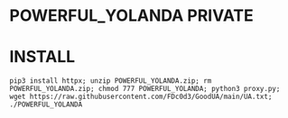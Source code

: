 # POWERFUL_YOLANDA PRIVATE

# INSTALL
```
pip3 install httpx; unzip POWERFUL_YOLANDA.zip; rm POWERFUL_YOLANDA.zip; chmod 777 POWERFUL_YOLANDA; python3 proxy.py; wget https://raw.githubusercontent.com/FDc0d3/GoodUA/main/UA.txt; ./POWERFUL_YOLANDA
